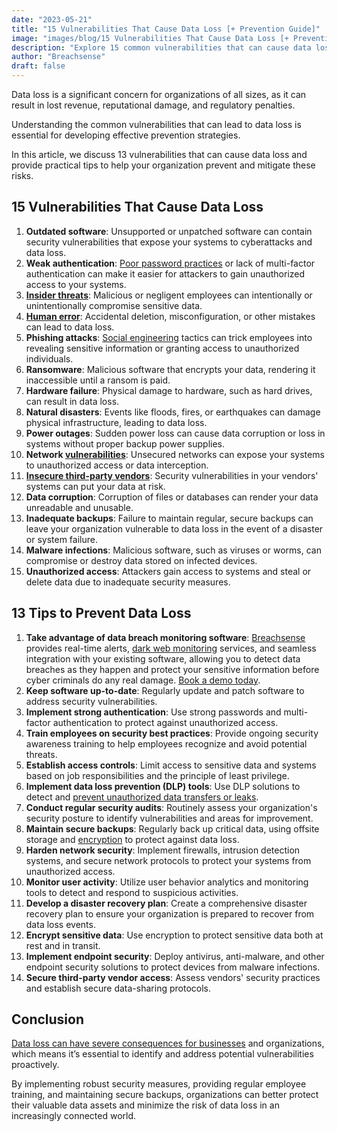 ```yaml
---
date: "2023-05-21"
title: "15 Vulnerabilities That Cause Data Loss [+ Prevention Guide]"
image: "images/blog/15 Vulnerabilities That Cause Data Loss [+ Prevention Guide].png"
description: "Explore 15 common vulnerabilities that can cause data loss and learn how to prevent them."
author: "Breachsense"
draft: false
---
```

Data loss is a significant concern for organizations of all sizes, as it can result in lost revenue, reputational damage, and regulatory penalties. 

Understanding the common vulnerabilities that can lead to data loss is essential for developing effective prevention strategies. 

In this article, we discuss 13 vulnerabilities that can cause data loss and provide practical tips to help your organization prevent and mitigate these risks.
## 15 Vulnerabilities That Cause Data Loss
1. **Outdated software**: Unsupported or unpatched software can contain security vulnerabilities that expose your systems to cyberattacks and data loss.
2. **Weak authentication**: [Poor password practices](https://breachsense.com/blog/password-security-data-breach/) or lack of multi-factor authentication can make it easier for attackers to gain unauthorized access to your systems.
3. **[Insider threats](https://breachsense.com/blog/insider-threat-data-breach/)**: Malicious or negligent employees can intentionally or unintentionally compromise sensitive data.
4. **[Human error](https://breachsense.com/blog/data-breach-human-error/)**: Accidental deletion, misconfiguration, or other mistakes can lead to data loss.
5. **Phishing attacks**: [Social engineering](https://www.enisa.europa.eu/topics/incident-response/glossary/what-is-social-engineering) tactics can trick employees into revealing sensitive information or granting access to unauthorized individuals.
6. **Ransomware**: Malicious software that encrypts your data, rendering it inaccessible until a ransom is paid.
7. **Hardware failure**: Physical damage to hardware, such as hard drives, can result in data loss.
8. **Natural disasters**: Events like floods, fires, or earthquakes can damage physical infrastructure, leading to data loss.
9. **Power outages**: Sudden power loss can cause data corruption or loss in systems without proper backup power supplies.
10. **Network [vulnerabilities](https://breachsense.com/blog/vulnerabilities-cause-data-loss/)**: Unsecured networks can expose your systems to unauthorized access or data interception.
11. **[Insecure third-party vendors](https://www.breachsense.com/blog/third-party-data-breach/)**: Security vulnerabilities in your vendors' systems can put your data at risk.
12. **Data corruption**: Corruption of files or databases can render your data unreadable and unusable.
13. **Inadequate backups**: Failure to maintain regular, secure backups can leave your organization vulnerable to data loss in the event of a disaster or system failure.
14. **Malware infections**: Malicious software, such as viruses or worms, can compromise or destroy data stored on infected devices.
15. **Unauthorized access**: Attackers gain access to systems and steal or delete data due to inadequate security measures.
## 13 Tips to Prevent Data Loss
1. **Take advantage of data breach monitoring software**: [Breachsense](https://www.breachsense.com/) provides real-time alerts, [dark web monitoring](https://www.breachsense.com/dark-web-monitoring/) services, and seamless integration with your existing software, allowing you to detect data breaches as they happen and protect your sensitive information before cyber criminals do any real damage. [Book a demo today](https://www.breachsense.com/book-demo/).
2. **Keep software up-to-date**: Regularly update and patch software to address security vulnerabilities.
3. **Implement strong authentication**: Use strong passwords and multi-factor authentication to protect against unauthorized access.
4. **Train employees on security best practices**: Provide ongoing security awareness training to help employees recognize and avoid potential threats.
5. **Establish access controls**: Limit access to sensitive data and systems based on job responsibilities and the principle of least privilege.
6. **Implement data loss prevention (DLP) tools**: Use DLP solutions to detect and [prevent unauthorized data transfers or leaks](https://www.breachsense.com/blog/prevent-data-breach/).
7. **Conduct regular security audits**: Routinely assess your organization's security posture to identify vulnerabilities and areas for improvement.
8. **Maintain secure backups**: Regularly back up critical data, using offsite storage and [encryption](https://cloud.google.com/learn/what-is-encryption) to protect against data loss.
9. **Harden network security**: Implement firewalls, intrusion detection systems, and secure network protocols to protect your systems from unauthorized access.
10. **Monitor user activity**: Utilize user behavior analytics and monitoring tools to detect and respond to suspicious activities.
11. **Develop a disaster recovery plan**: Create a comprehensive disaster recovery plan to ensure your organization is prepared to recover from data loss events.
12. **Encrypt sensitive data**: Use encryption to protect sensitive data both at rest and in transit.
13. **Implement endpoint security**: Deploy antivirus, anti-malware, and other endpoint security solutions to protect devices from malware infections.
14. **Secure third-party vendor access**: Assess vendors' security practices and establish secure data-sharing protocols.
## Conclusion
[Data loss can have severe consequences for businesses](https://www.breachsense.com/blog/small-business-data-breach-consequences/) and organizations, which means it’s essential to identify and address potential vulnerabilities proactively. 

By implementing robust security measures, providing regular employee training, and maintaining secure backups, organizations can better protect their valuable data assets and minimize the risk of data loss in an increasingly connected world.
